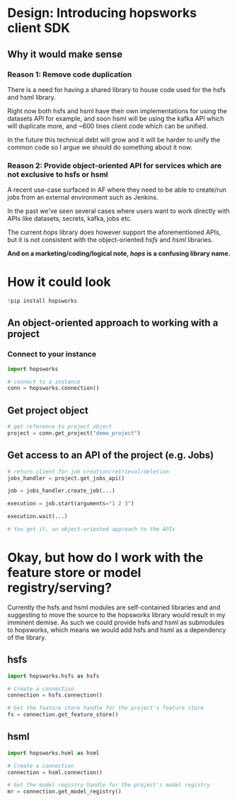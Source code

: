 # Design: Introducing hopsworks client SDK

## Why it would make sense

### Reason 1: Remove code duplication

There is a need for having a shared library to house code used for the hsfs and hsml library. 

Right now both hsfs and hsml have their own implementations for using the datasets API for example, and soon hsml will be using the kafka API which will duplicate more, and ~600 lines client code which can be unified.

In the future this technical debt will grow and it will be harder to unify the common code so I argue we should do something about it now.

### Reason 2: Provide object-oriented API for services which are not exclusive to hsfs or hsml

A recent use-case surfaced in AF where they need to be able to create/run jobs from an external environment such as Jenkins.

In the past we've seen several cases where users want to work directly with APIs like datasets, secrets, kafka, jobs etc.

The current *hops* library does however support the aforementioned APIs, but it is not consistent with the object-oriented *hsfs* and *hsml* libraries.

**And on a marketing/coding/logical note, *hops* is a confusing library name.**

# How it could look


```python
!pip install hopsworks
```

## An object-oriented approach to working with a project

### Connect to your instance


```python
import hopsworks

# connect to a instance
conn = hopsworks.connection()
```

## Get project object


```python
# get reference to project object
project = conn.get_project("demo_project")
```

## Get access to an API of the project (e.g. Jobs)


```python
# return client for job creation/retrieval/deletion
jobs_handler = project.get_jobs_api()

job = jobs_handler.create_job(...)

execution = job.start(arguments="1 2 3")

execution.wait(...)

# You get it, an object-oriented approach to the APIs
```

# Okay, but how do I work with the feature store or model registry/serving?

Currently the hsfs and hsml modules are self-contained libraries and and suggesting to move the source to the hopsworks library would result in my imminent demise. As such we could provide hsfs and hsml as submodules to hopsworks, which means we would add hsfs and hsml as a dependency of the library.

## hsfs


```python
import hopsworks.hsfs as hsfs

# Create a connection
connection = hsfs.connection()

# Get the feature store handle for the project's feature store
fs = connection.get_feature_store()
```

## hsml


```python
import hopsworks.hsml as hsml

# Create a connection
connection = hsml.connection()

# Get the model registry handle for the project's model registry
mr = connection.get_model_registry()
```
